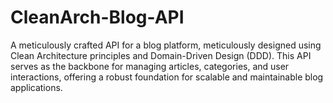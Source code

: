 # CleanArch-Blog-API
A meticulously crafted API for a blog platform, meticulously designed using Clean Architecture principles and Domain-Driven Design (DDD). This API serves as the backbone for managing articles, categories, and user interactions, offering a robust foundation for scalable and maintainable blog applications.
